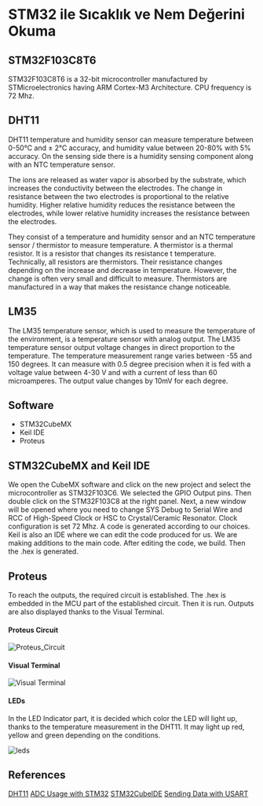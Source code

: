# STM32 ile Sıcaklık ve Nem Değerini Okuma 


## STM32F103C8T6
STM32F103C8T6 is a 32-bit microcontroller manufactured by STMicroelectronics having ARM Cortex-M3 Architecture. CPU frequency is 72 Mhz. 

## DHT11

DHT11 temperature and humidity sensor can measure temperature between 0-50°C and ± 2°C accuracy, and humidity value between 20-80% with 5% accuracy. On the sensing side there is a humidity sensing component along with an NTC temperature sensor.

The ions are released as water vapor is absorbed by the substrate, which increases the conductivity between the electrodes. The change in resistance between the two electrodes is proportional to the relative humidity. Higher relative humidity reduces the resistance between the electrodes, while lower relative humidity increases the resistance between the electrodes.

They consist of a temperature and humidity sensor and an NTC temperature sensor / thermistor to measure temperature. A thermistor is a thermal resistor. It is a resistor that changes its resistance t temperature. Technically, all resistors are thermistors. Their resistance changes depending on the increase and decrease in temperature. However, the change is often very small and difficult to measure. Thermistors are manufactured in a way that makes the resistance change noticeable.

## LM35
The LM35 temperature sensor, which is used to measure the temperature of the environment, is a temperature sensor with analog output. The LM35 temperature sensor output voltage changes in direct proportion to the temperature. The temperature measurement range varies between -55 and 150 degrees. It can measure with 0.5 degree precision when it is fed with a voltage value between 4-30 V and with a current of less than 60 microamperes. The output value changes by 10mV for each degree.

## Software

- STM32CubeMX
- Keil IDE
- Proteus

## STM32CubeMX and Keil IDE
We open the CubeMX software and click on the new project and select the microcontroller as STM32F103C6. We selected the GPIO Output pins. Then double click on the STM32F103C8 at the right panel. Next, a new window will be opened where you need to change SYS Debug to Serial Wire and RCC of High-Speed Clock or HSC to Crystal/Ceramic Resonator. Clock configuration is set 72 Mhz. A code is generated according to our choices. Keil is also an IDE where we can edit the code produced for us. We are making additions to the main code. After editing the code, we build. Then the .hex is generated.

## Proteus
To reach the outputs, the required circuit is established. The .hex is embedded in the MCU part of the established circuit. Then it is run. Outputs are also displayed thanks to the Visual Terminal.
#### Proteus Circuit
![Proteus_Circuit](https://user-images.githubusercontent.com/95358360/146682793-bc1a62d1-aaf1-4755-821e-92d1ff18602d.PNG)
#### Visual Terminal
![Visual Terminal](https://user-images.githubusercontent.com/95358360/146683176-0ebf93d8-74d5-4965-a658-8d8d9d2550c5.png)

#### LEDs
In the LED Indicator part, it is decided which color the LED will light up, thanks to the temperature measurement in the DHT11. It may light up red, yellow and green depending on the conditions.

![leds](https://user-images.githubusercontent.com/95358360/146683502-9124d593-377d-4e25-ba47-9a4ffec1601a.PNG)

## References
[DHT11](https://vidieukhien.xyz/2018/04/06/bai-12-tim-hieu-va-giao-tiep-stm32f4-voi-dht11/ )
[ADC Usage with STM32]( https://medium.com/@mehmetgkk/stm32-ile-adc-kullan%C4%B1m%C4%B1-19d78eb05097)
[STM32CubeIDE](https://www.youtube.com/watch?v=TCrmxJuvzyY&t=3s ) 
[Sending Data with USART](https://www.youtube.com/watch?v=1vipR-6nJaQ )

